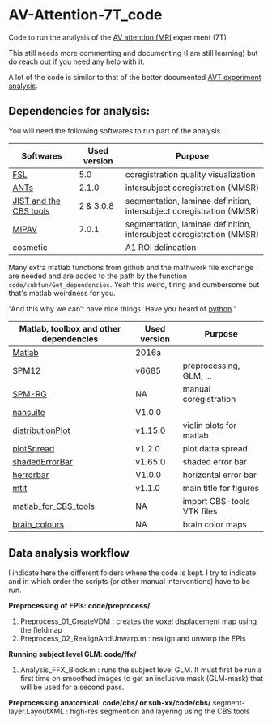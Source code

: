 # AV-Attention-7T_code

Code to run the analysis of the [AV attention fMRI](https://github.com/Remi-Gau/AV_Attention-Presentation_code-fMRI) experiment (7T)

This still needs more commenting and documenting (I am still learning) but do reach out if you need any help with it.

A lot of the code is similar to that of the better documented [AVT experiment analysis](https://github.com/Remi-Gau/AVT_analysis).


## Dependencies for analysis:

You will need the following softwares to run part of the analysis.

| Softwares                                                           | Used version | Purpose                                                              |
|---------------------------------------------------------------------|--------------|----------------------------------------------------------------------|
| [FSL](https://fsl.fmrib.ox.ac.uk/fsl)                               | 5.0          | coregistration quality visualization                                 |
| [ANTs](http://stnava.github.io/ANTs/)                               | 2.1.0        | intersubject coregistration (MMSR)                                   |
| [JIST and the CBS tools](https://www.nitrc.org/projects/cbs-tools/) | 2 & 3.0.8    | segmentation, laminae definition, intersubject coregistration (MMSR) |
| [MIPAV](https://mipav.cit.nih.gov/)                                 | 7.0.1        | segmentation, laminae definition, intersubject coregistration (MMSR) |
| cosmetic                                                            |              | A1 ROI delineation                                                   |


Many extra matlab functions from github and the mathwork file exchange are needed and are added to the path by the function `code/subfun/Get_dependencies`. Yeah this weird, tiring and cumbersome but that's matlab weirdness for you.

“And this why we can’t have nice things. Have you heard of [python](http://python.org).”

| Matlab, toolbox and other dependencies                                                                                                            | Used version | Purpose                    |
|---------------------------------------------------------------------------------------------------------------------------------------------------|--------------|----------------------------|
| [Matlab](https://www.mathworks.com/products/matlab.html)                                                                                          | 2016a        |                            |
| SPM12                                                                                                                                             | v6685        | preprocessing, GLM, ...    |
| [SPM-RG](https://github.com/Remi-Gau/SPM-RG)                                                                                                      | NA          | manual coregistration      |
| [nansuite](https://fr.mathworks.com/matlabcentral/fileexchange/6837-nan-suite)                                                                    | V1.0.0       |                            |
| [distributionPlot](https://fr.mathworks.com/matlabcentral/fileexchange/23661-violin-plots-for-plotting-multiple-distributions-distributionplot-m) | v1.15.0      | violin plots for matlab    |
| [plotSpread](https://fr.mathworks.com/matlabcentral/fileexchange/37105-plot-spread-points-beeswarm-plot)                                          | v1.2.0       | plot datta spread          |
| [shadedErrorBar](https://fr.mathworks.com/matlabcentral/fileexchange/26311-raacampbell-shadederrorbar)                                            | v1.65.0      | shaded error bar           |
| [herrorbar](https://fr.mathworks.com/matlabcentral/fileexchange/3963-herrorbar)                                                                   | V1.0.0       | horizontal error bar       |
| [mtit](https://fr.mathworks.com/matlabcentral/fileexchange/3218-mtit-a-pedestrian-major-title-creator)                                            | v1.1.0       | main title for figures     |
| [matlab_for_CBS_tools](https://github.com/Remi-Gau/matlab_for_cbs_tools)                                                                          | NA           | import CBS-tools VTK files |
| [brain_colours](https://github.com/CPernet/brain_colours)                                                                                         | NA           | brain color maps           |



## Data analysis workflow

I indicate here the different folders where the code is kept. I try to indicate and in which order the scripts (or other manual interventions) have to be  run.

**Preprocessing of EPIs: code/preprocess/**
1. Preprocess_01_CreateVDM : creates the voxel displacement map using the fieldmap
2. Preprocess_02_RealignAndUnwarp.m : realign and unwarp the EPIs

**Running subject level GLM: code/ffx/**
1. Analysis_FFX_Block.m : runs the subject level GLM. It must first be run a first time on smoothed images to get an inclusive mask (GLM-mask) that will be used for a second pass.


**Preprocessing anatomical: code/cbs/ or sub-xx/code/cbs/**
segment-layer.LayoutXML : high-res segmention and layering using the CBS tools
